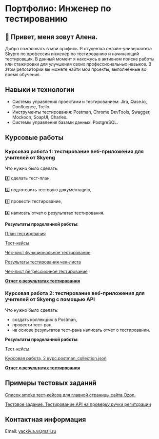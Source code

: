 # Портфолио: Инженер по тестированию

## 👋 Привет, меня зовут Алена.
Добро пожаловать в мой профиль. Я студентка онлайн-университета Skypro по профессии инженер по тестированию и начинающий тестировщик.
В данный момент я нахожусь в активном поиске работы или стажировки для улучшения своих профессиональных навыков.
В этом репозитории вы можете найти мои проекты, выполненные во время обучения.

## Навыки и технологии
- Системы управления проектами и тестированием: Jira, Qase.io, Confluence, Trello.
- Инструменты тестирования: Postman, Chrome DevTools, Swagger, Mockoon, SoapUI, Charles.
- Системы управления базами данных: PostgreSQL.

## Курсовые работы

### Курсовая работа 1: тестирование веб-приложения для учителей от Skyeng

Что нужно было сделать:

1️⃣ сделать тест-план,

2️⃣ подготовить тестовую документацию,

3️⃣ провести тестирование,

4️⃣ написать отчет о результатах тестирования.

**Результаты проделанной работы:**

[План тестирования](https://github.com/AlenaMysty/Portfolio/blob/main/%D0%9A%D1%83%D1%80%D1%81%D0%BE%D0%B2%D0%B0%D1%8F%2C%2B1-%D0%B9%2B%D0%B8%2B2-%D0%B9%2B%D0%BA%D1%83%D1%80%D1%81%D1%8B.%2B%D0%9F%D0%BB%D0%B0%D0%BD%2B%D1%82%D0%B5%D1%81%D1%82%D0%B8%D1%80%D0%BE%D0%B2%D0%B0%D0%BD%D0%B8%D1%8F..pdf)

[Тест-кейсы](https://github.com/AlenaMysty/Portfolio/blob/main/%D0%A2%D0%B5%D1%81%D1%82-%D0%BA%D0%B5%D0%B9%D1%81%D1%8B%2C%20%D0%9A%D1%83%D1%80%D1%81%D0%BE%D0%B2%D0%B0%D1%8F%201.pdf)

[Чек-лист функциональное тестирование](https://github.com/AlenaMysty/Portfolio/blob/main/%D0%A7%D0%B5%D0%BA-%D0%BB%D0%B8%D1%81%D1%82%20%D0%9A%D1%83%D1%80%D1%81%D0%BE%D0%B2%D0%B0%D1%8F%201%20%D0%BA%D1%83%D1%80%D1%81.pdf)

[Результаты тестирования чек-листа](https://github.com/AlenaMysty/Portfolio/blob/main/%D0%A0%D0%B5%D0%B7%D1%83%D0%BB%D1%8C%D1%82%D0%B0%D1%82%D1%8B%20%D1%82%D0%B5%D1%81%D1%82%D0%B8%D1%80%D0%BE%D0%B2%D0%B0%D0%BD%D0%B8%D1%8F%20%D1%87%D0%B5%D0%BA-%D0%BB%D0%B8%D1%81%D1%82%D0%B0.pdf)

[Чек-лист регрессионное тестирование](https://github.com/AlenaMysty/Portfolio/blob/main/%D0%A7%D0%B5%D0%BA-%D0%BB%D0%B8%D1%81%D1%82%20%D0%A0%D0%B5%D0%B3%D1%80%D0%B5%D1%81%D1%81.pdf)

**[Отчет о результатах тестирования](https://github.com/AlenaMysty/Portfolio/blob/main/%D0%9E%D1%82%D1%87%D0%B5%D1%82%2B%D0%BE%2B%D1%82%D0%B5%D1%81%D1%82%D0%B8%D1%80%D0%BE%D0%B2%D0%B0%D0%BD%D0%B8%D0%B8%2B%D0%B8%D1%82%D0%BE%D0%B3%D0%BE%D0%B2%D0%BE%D0%B3%D0%BE%2B%D0%BF%D1%80%D0%BE%D0%B5%D0%BA%D1%82%D0%B0.pdf)**


### Курсовая работа 2: тестирование веб-приложения для учителей от Skyeng с помощью API

Что нужно было сделать:
- создать коллекцию в Postman,
- провести тест-ран,
- на основе результатов тест-рана написать отчет о тестировании.
  
**Результаты проделанной работы:**

[Тест-кейсы](https://github.com/AlenaMysty/Portfolio/blob/main/%D0%A2%D0%B5%D1%81%D1%82-%D0%BA%D0%B5%D0%B9%D1%81%D1%8B%2C%20%D0%9A%D1%83%D1%80%D1%81%D0%BE%D0%B2%D0%B0%D1%8F%202.pdf)

[Курсовая работа, 2 курс.postman_collection.json](https://github.com/AlenaMysty/Portfolio/blob/main/%D0%9A%D1%83%D1%80%D1%81%D0%BE%D0%B2%D0%B0%D1%8F%202/%D0%9A%D1%83%D1%80%D1%81%D0%BE%D0%B2%D0%B0%D1%8F%20%D1%80%D0%B0%D0%B1%D0%BE%D1%82%D0%B0%2C%202%20%D0%BA%D1%83%D1%80%D1%81.postman_collection.json)

**[Отчет о результатах тестирования](https://github.com/AlenaMysty/Portfolio/blob/main/%D0%9E%D1%82%D1%87%D0%B5%D1%82%2B%D0%BE%2B%D0%BF%D1%80%D0%BE%D0%B2%D0%B5%D0%B4%D0%B5%D0%BD%D0%B8%D0%B8%2B%D1%82%D0%B5%D1%81%D1%82%D0%B8%D1%80%D0%BE%D0%B2%D0%B0%D0%BD%D0%B8%D1%8F%2BAPI.pdf)**

## Примеры тестовых заданий

[Cписок smoke тест-кейсов для главной страницы сайта Ozon.](https://docs.google.com/document/d/1Td4n7VIYVI2sklsFTUFrLt2_oYs4MfwK3CGcrBjInuM/edit)

[Тестовое задание. Тестирование API на проверку ручки регитсрации](https://docs.google.com/document/d/1Oi1ODbNcbsMeCeH04oRZ-bgWey_NLtnz3ei3-vu36mI/edit)



## Контактная информация
Email: yackiv.a.v@mail.ru

